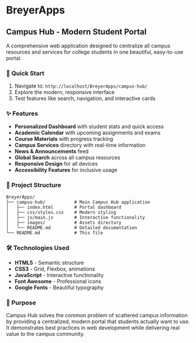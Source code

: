 # BreyerApps

## Campus Hub - Modern Student Portal

A comprehensive web application designed to centralize all campus resources and services for college students in one beautiful, easy-to-use portal.

### 🚀 Quick Start

1. Navigate to: `http://localhost/BreyerApps/campus-hub/`
2. Explore the modern, responsive interface
3. Test features like search, navigation, and interactive cards

### ✨ Features

- **Personalized Dashboard** with student stats and quick access
- **Academic Calendar** with upcoming assignments and exams
- **Course Materials** with progress tracking
- **Campus Services** directory with real-time information
- **News & Announcements** feed
- **Global Search** across all campus resources
- **Responsive Design** for all devices
- **Accessibility Features** for inclusive usage

### 📁 Project Structure

```
BreyerApps/
├── campus-hub/           # Main Campus Hub application
│   ├── index.html        # Portal dashboard
│   ├── css/styles.css    # Modern styling
│   ├── js/main.js        # Interactive functionality
│   ├── images/           # Assets directory
│   └── README.md         # Detailed documentation
└── README.md             # This file
```

### 🛠️ Technologies Used

- **HTML5** - Semantic structure
- **CSS3** - Grid, Flexbox, animations
- **JavaScript** - Interactive functionality
- **Font Awesome** - Professional icons
- **Google Fonts** - Beautiful typography

### 🎯 Purpose

Campus Hub solves the common problem of scattered campus information by providing a centralized, modern portal that students actually want to use. It demonstrates best practices in web development while delivering real value to the campus community.